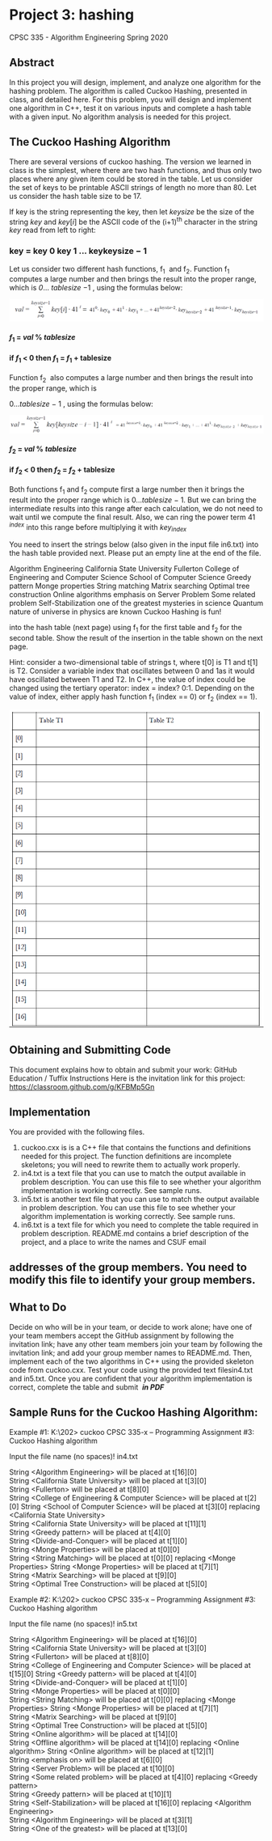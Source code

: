 # Project 3: hashing

CPSC 335 - Algorithm Engineering
Spring 2020

## Abstract

In this project you will design, implement, and analyze one algorithm for the hashing problem. The algorithm
is called Cuckoo Hashing, presented in class, and detailed ​here​. For this problem, you will design and
implement one algorithm in C++, test it on various inputs and complete a hash table with a given input. No
algorithm analysis is needed for this project.

## The Cuckoo Hashing Algorithm

There are several versions of cuckoo hashing. The version we learned in class is the simplest, where there are
two hash functions, and thus only two places where any given item could be stored in the table. Let us
consider the set of keys to be printable ASCII strings of length no more than 80. Let us consider the hash
table size to be 17.


If key is the string representing the key, then let _keysize_ be the size of the string _key_ and _key_[_i_] be the
ASCII code of the (i+1)​<sup>th</sup>​ character in the string _key_ read from left to right:

### key = key 0 key 1 ... keykeysize − 1 

Let us consider two different hash functions, f​<sub>1</sub> ​ and f​<sub>2</sub>​. Function f​<sub>1</sub> ​computes a large number and then brings
the result into the proper range, which is _0_... _tablesize_ −1 , using the formulas below:

![image info](./images/formula1.PNG)

#### _f_<sub>1</sub> = _val_ % _tablesize_ 
#### if _f_<sub>1</sub> < 0 then _f_<sub>1</sub> = _f_<sub>1</sub> + tablesize

Function f<sub>2</sub> ​ also computes a large number and then brings the result into the proper range, which is

0..._tablesize_ − 1 , using the formulas below:

![image info](./images/formula2.PNG)

#### _f_<sub>2</sub> = _val_ % _tablesize_ 
#### if _f_<sub>2</sub> < 0 then _f_<sub>2</sub> = _f_<sub>2</sub> + tablesize

Both functions f<sub>1</sub> ​and f<sub>2</sub>​ compute first a large number then it brings the result into the proper range which is
0..._tablesize_ − 1. But we can bring the intermediate results into this range after each calculation, we do not
need to wait until we compute the final result. Also, we can ring the power term 41 <sup>_index_</sup> into this range before
multiplying it with _key_<sub>_index_</sub>

You need to insert the strings below (also given in the input file in6.txt) into the hash table provided next.
Please put an empty line at the end of the file.

Algorithm Engineering
California State University
Fullerton
College of Engineering and Computer Science
School of Computer Science
Greedy pattern
Monge properties
String matching
Matrix searching
Optimal tree construction
Online algorithms
emphasis on
Server Problem
Some related problem
Self-Stabilization
one of the greatest mysteries
in science
Quantum nature of universe
in physics
are known
Cuckoo Hashing is fun!


into the hash table (next page) using f<sub>1</sub>​ for the first table and f<sub>2</sub>​​ for the second table. Show the result of the
insertion in the table shown on the next page.


Hint​: consider a two-dimensional table of strings t, where t[0] is T1 and t[1] is T2. Consider a variable index
that oscillates between 0 and 1as it would have oscillated between T1 and T2. In C++, the value of index
could be changed using the tertiary operator: index = index? 0:1. Depending on the value of index, either
apply hash function f<sub>1</sub>​ (index == 0) or f<sub>2</sub>​ (index == 1).


![image info](./images/table1.PNG)


## Obtaining and Submitting Code

This document explains how to obtain and submit your work:
GitHub Education / Tuffix Instructions
Here is the invitation link for this project:
https://classroom.github.com/g/KFBMp5Gn

## Implementation

You are provided with the following files.

1. cuckoo.cxx​ is is a C++ file that contains the functions and definitions needed for this project. The
    function definitions are incomplete skeletons; you will need to rewrite them to actually work properly.
2. in4.txt​ is a text file that you can use to match the output available in problem description. You can
    use this file to see whether your algorithm implementation is working correctly. See sample runs.
3. in5.txt​ is another text file that you can use to match the output available in problem description. You
    can use this file to see whether your algorithm implementation is working correctly. See sample runs.
4. in6.txt​ is a text file for which you need to complete the table required in problem description.
README.md​ contains a brief description of the project, and a place to write the names and CSUF email

## addresses of the group members. You need to modify this file to identify your group members.

## What to Do

Decide on who will be in your team, or decide to work alone; have one of your team members accept the
GitHub assignment by following the invitation link; have any other team members join your team by
following the invitation link; and add your group member names to ​README.md​.
Then, implement each of the two algorithms in C++ using the provided skeleton code from ​cuckoo.cxx​.
Test your code using the provided text files ​in4.txt​ and ​in5.txt​.
Once you are confident that your algorithm implementation is correct, complete the table and submit ​ **_in PDF_**

## Sample Runs for the Cuckoo Hashing Algorithm:

Example #1:
K:\202> cuckoo
CPSC 335-x – Programming Assignment #3: Cuckoo Hashing algorithm


Input the file name (no spaces)!
in4.txt


String &lt;Algorithm Engineering> will be placed at t[16][0]  
String &lt;California State University> will be placed at t[3][0]  
String &lt;Fullerton> will be placed at t[8][0]  
String &lt;College of Engineering & Computer Science> will be placed at t[2][0]
String &lt;School of Computer Science> will be placed at t[3][0] replacing &lt;California State University>  
String &lt;California State University> will be placed at t[11][1]  
String &lt;Greedy pattern> will be placed at t[4][0]  
String &lt;Divide-and-Conquer> will be placed at t[1][0]  
String &lt;Monge Properties> will be placed at t[0][0]  
String &lt;String Matching> will be placed at t[0][0] replacing &lt;Monge Properties>
String &lt;Monge Properties> will be placed at t[7][1]  
String &lt;Matrix Searching> will be placed at t[9][0]  
String &lt;Optimal Tree Construction> will be placed at t[5][0]


Example #2:
K:\202> cuckoo
CPSC 335-x – Programming Assignment #3: Cuckoo Hashing algorithm


Input the file name (no spaces)!
in5.txt



String &lt;Algorithm Engineering> will be placed at t[16][0]  
String &lt;California State University> will be placed at t[3][0]  
String &lt;Fullerton> will be placed at t[8][0]  
String &lt;College of Engineering and Computer Science> will be placed at t[15][0]
String &lt;Greedy pattern> will be placed at t[4][0]  
String &lt;Divide-and-Conquer> will be placed at t[1][0]  
String &lt;Monge Properties> will be placed at t[0][0]  
String &lt;String Matching> will be placed at t[0][0] replacing &lt;Monge Properties>
String &lt;Monge Properties> will be placed at t[7][1]  
String &lt;Matrix Searching> will be placed at t[9][0]  
String &lt;Optimal Tree Construction> will be placed at t[5][0]  
String &lt;Online algorithm> will be placed at t[14][0]  
String &lt;Offline algorithm> will be placed at t[14][0] replacing &lt;Online algorithm>
String &lt;Online algorithm> will be placed at t[12][1]  
String &lt;emphasis on> will be placed at t[6][0]  
String &lt;Server Problem> will be placed at t[10][0]  
String &lt;Some related problem> will be placed at t[4][0] replacing &lt;Greedy pattern>  
String &lt;Greedy pattern> will be placed at t[10][1]  
String &lt;Self-Stabilization> will be placed at t[16][0] replacing &lt;Algorithm Engineering>  
String &lt;Algorithm Engineering> will be placed at t[3][1]  
String &lt;One of the greatest> will be placed at t[13][0]

